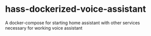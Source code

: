 # hass-dockerized-voice-assistant
A docker-compose for starting home assistant with other services necessary for working voice assistant
